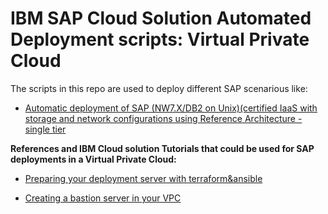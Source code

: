 # IBM SAP Cloud Solution Automated Deployment scripts: Virtual Private Cloud

The scripts in this repo are used to deploy different SAP scenarious like:

- [Automatic deployment of SAP (NW7.X/DB2 on Unix)(certified IaaS with storage and network configurations using Reference Architecture - single tier](https://github.com/IBM-Cloud/sap-automated-deployment-scripts/tree/dev/sapsingletierdb2)


**References and IBM Cloud solution Tutorials that could be used for SAP deployments in a Virtual Private Cloud:**

- [Preparing your deployment server with terraform&ansible](https://github.com/IBM-Cloud/terraform-provider-ibm)

- [Creating a bastion server in your VPC](https://github.com/IBM-Cloud/vpc-tutorials/tree/master/vpc-secure-management-bastion-server)

